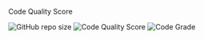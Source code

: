 Code Quality Score
 
 ![GitHub repo size](https://img.shields.io/github/repo-size/Sidhu75/M1_Game_tic-tac-toe-game?style=flat-square)
 ![Code Quality Score](https://api.codiga.io/project/29858/score/svg)
 ![Code Grade]( https://api.codiga.io/project/29858/status/svg)

